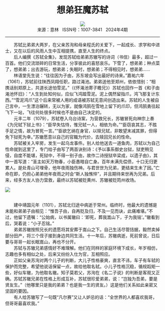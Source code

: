 # <center>想弟狂魔苏轼</center> 

<div align=center><img src="http://fslib.vip.qikan.cn/img.ashx?key=%d7%f7%d5%df%a3%ba%c2%ed%b1%e2%d7%d3"></div> 

<center>来源：意林   ISSN号：1007-3841   2024年4期</center> 


* * *


　　苏轼比弟弟大两岁，在父亲苏洵和母亲程氏的关爱下，一起成长、求学和中进士，又在以后的风雨人生中互相提携，直至人生的终点。  
　　后人编撰《苏轼全集》，发现苏轼给弟弟苏辙写的诗词（书信）最多，超过一百首。他们交流琐碎的日常生活，分享彼此的喜怒哀乐。下雪了，想弟弟；种点菜了，想弟弟；出去游玩，想弟弟；失眠时，想弟弟；不得相见时，想弟弟……  
　　林语堂先生说：“往往因为子由，苏东坡会写出最好的诗来。”嘉祐六年（1061），苏轼前往陕西凤翔任职，路过渑池。弟弟送他至郑州，依依惜别：“相携话别郑原上，共道长途怕雪泥。”（《怀渑池寄子瞻兄》）苏轼也回作一首《和子由渑池怀旧》：“人生到处知何似，应似飞鸿踏雪泥。泥上偶然留指爪，鸿飞那复计东西。”“雪泥鸿爪”这个后来常被人用的成语被苏轼无意间创造出来。苏轼的人生被自己言中，一生漂泊辗转，无以为家，就像鸿鹄在雪地上留下的爪印，但鸿鹄勇往起飞下一站，飞往何处很多时候也不是由自己决定的。  
　　元丰二年（1079），苏轼卷入乌台诗案，为营救兄长，苏辙冒死向神宗上奏《为兄轼下狱上书》：“臣早失怙恃，惟兄轼一人，相依为命。”“臣窃哀其志，不胜手足之情，故为冒死一言。”“臣欲乞纳在身官，以赎兄轼，非敢望末减其罪，但得免下狱死为幸。”苏辙愿意以自己的官職为代价，去赎回兄长的性命。  
　　苏轼被关入牢房，发生一起乌龙事件。别人给他送去一道鱼肉，苏轼以为自己性命就到这里了，专门给子由写了两首诀别诗：《予以事系御史台狱，狱吏稍见侵，自度不能堪，死狱中，不得一别子由，故作二诗授狱卒梁成，以遗子由》，其中一首写道：“圣主如天万物春，小臣愚暗自亡身。百年未满先偿债，十口无归更累人。是处青山可埋骨，他年夜雨独伤神。与君世世为兄弟，更结来生未了因。”亡命在即，仍担心弟弟他年夜雨之时会“斯人独憔悴”，并且期待来世再为兄弟。后来，经多方友人协力营救，最终以苏轼被贬黄州、苏辙被贬筠州收场。

![](http://img.resource.qikan.cn/markvip/qkimages/yili/yili202404/yili20240408-1-l.jpg)

  
<br>　　建中靖国元年（1101），苏轼北归途中病逝于常州。临终时，他最大的遗憾是未能和弟弟子由相见：“惟吾子由，自再贬及归，不及一见而诀，此痛难堪。”不过，他留下遗嘱：“公始病，以书属辙曰：‘即死，葬我嵩山下，子为我铭’。”辙看到后，哭着说：“小子忍铭。”  
　　弟弟苏辙按照兄长的遗愿将其安葬于嵩山之下。自己生活尽管拮据，毅然卖掉部分田产，将三个侄子接到身边共同生活。十一年后，苏辙病逝，死前曾说，日后要与哥哥一起长眠嵩山，再也不分开。  
　　苏轼与苏辙兄弟感情好不难理解。他们在同样的家庭环境下成长，年岁相仿，志趣也多有相似之处，后来又纷纷入仕为官，互相照应。  
　　正如父亲苏洵对两个儿子的判断，大儿子性格豪爽，直言不讳，车子有车轼的保护而完整，希望他说话保留一点，故给他取名轼。小儿子性格沉稳，循规蹈矩一些，好似车辙，为他取名辙。知子莫若父，苏洵在《名二子说》的判断是客观又正确。苏轼苏辙兄弟在性格上形成互补，苏轼很珍爱弟弟，说：“岂独为吾弟，要是贤友生。”（他哪里只是我的弟弟？也是我一生的贤友。）这是他们关系如此亲密又坚固的要因。  
　　有人给苏辙写了一句既“凡尔赛”又让人妒忌的话：“全世界的人都喜欢我哥，但哥哥最喜欢我。”